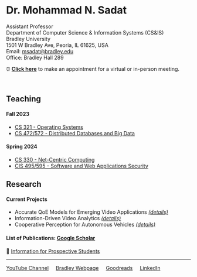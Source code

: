 # Dr. Mohammad N. Sadat
Assistant Professor  
Department of Computer Science & Information Systems (CS&IS)  
Bradley University  
1501 W Bradley Ave, Peoria, IL 61625, USA  
Email: msadat@bradley.edu   
Office: Bradley Hall 289  

⏰ **[Click here](https://calendar.app.google/yznNMnPBQdKsdSDm6)** to make an appointment for a virtual or in-person meeting. 

<br>


## Teaching

#### Fall 2023
- [CS 321 - Operating Systems](./Teaching/CS321/)
- [CS 472/572 - Distributed Databases and Big Data](./Teaching/CS472-572/) 


#### Spring 2024
- [CS 330 - Net-Centric Computing](./Teaching/CS330/) 
- [CIS 495/595 - Software and Web Applications Security](./Teaching/CIS495-595/) 

## Research 

#### Current Projects 

- Accurate QoE Models for Emerging Video Applications [*(details)*](./Research/README.md#accurate-qoe-models-for-emerging-video-applications) 
- Information-Driven Video Analytics [*(details)*](./Research/README.md)
- Cooperative Perception for Autonomous Vehicles [*(details)*](./Research/README.md)


#### List of Publications: [Google Scholar](https://scholar.google.com/citations?hl=en&user=h8HijNwAAAAJ)

🏫 [Information for Prospective Students](./Research/student-research.md)


---
[YouTube Channel](https://www.youtube.com/@ProfSadat) &nbsp;&nbsp;&nbsp; [Bradley Webpage](https://bradley.edu/MNSadat) &nbsp;&nbsp;&nbsp; [Goodreads](https://www.goodreads.com/nsadat) &nbsp;&nbsp;&nbsp; [LinkedIn](https://www.linkedin.com/in/nazmus-sadat/)
